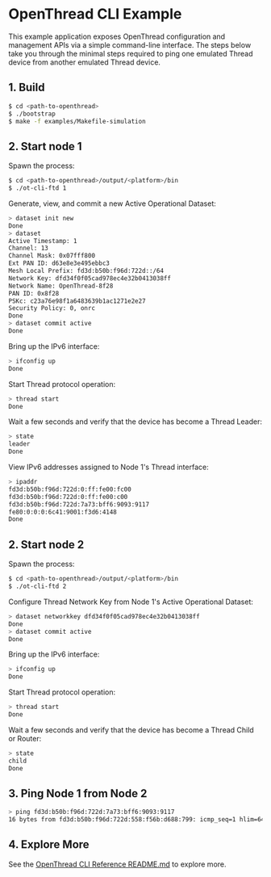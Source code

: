 # OpenThread CLI Example

This example application exposes OpenThread configuration and management APIs via a simple command-line interface. The steps below take you through the minimal steps required to ping one emulated Thread device from another emulated Thread device.

## 1. Build

```bash
$ cd <path-to-openthread>
$ ./bootstrap
$ make -f examples/Makefile-simulation
```

## 2. Start node 1

Spawn the process:

```bash
$ cd <path-to-openthread>/output/<platform>/bin
$ ./ot-cli-ftd 1
```

Generate, view, and commit a new Active Operational Dataset:

```bash
> dataset init new
Done
> dataset
Active Timestamp: 1
Channel: 13
Channel Mask: 0x07fff800
Ext PAN ID: d63e8e3e495ebbc3
Mesh Local Prefix: fd3d:b50b:f96d:722d::/64
Network Key: dfd34f0f05cad978ec4e32b0413038ff
Network Name: OpenThread-8f28
PAN ID: 0x8f28
PSKc: c23a76e98f1a6483639b1ac1271e2e27
Security Policy: 0, onrc
Done
> dataset commit active
Done
```

Bring up the IPv6 interface:

```bash
> ifconfig up
Done
```

Start Thread protocol operation:

```bash
> thread start
Done
```

Wait a few seconds and verify that the device has become a Thread Leader:

```bash
> state
leader
Done
```

View IPv6 addresses assigned to Node 1's Thread interface:

```bash
> ipaddr
fd3d:b50b:f96d:722d:0:ff:fe00:fc00
fd3d:b50b:f96d:722d:0:ff:fe00:c00
fd3d:b50b:f96d:722d:7a73:bff6:9093:9117
fe80:0:0:0:6c41:9001:f3d6:4148
Done
```

## 2. Start node 2

Spawn the process:

```bash
$ cd <path-to-openthread>/output/<platform>/bin
$ ./ot-cli-ftd 2
```

Configure Thread Network Key from Node 1's Active Operational Dataset:

```bash
> dataset networkkey dfd34f0f05cad978ec4e32b0413038ff
Done
> dataset commit active
Done
```

Bring up the IPv6 interface:

```bash
> ifconfig up
Done
```

Start Thread protocol operation:

```bash
> thread start
Done
```

Wait a few seconds and verify that the device has become a Thread Child or Router:

```bash
> state
child
Done
```

## 3. Ping Node 1 from Node 2

```bash
> ping fd3d:b50b:f96d:722d:7a73:bff6:9093:9117
16 bytes from fd3d:b50b:f96d:722d:558:f56b:d688:799: icmp_seq=1 hlim=64 time=24ms
```

## 4. Explore More

See the [OpenThread CLI Reference README.md](../../../src/cli/README.md) to explore more.
